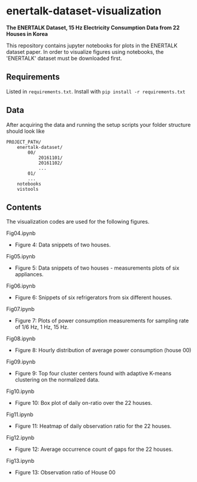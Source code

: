 # enertalk-dataset-visualization
**The ENERTALK Dataset, 15 Hz Electricity Consumption Data from 22 Houses in Korea**

This repository contains jupyter notebooks for plots in the ENERTALK dataset paper. In order to visualize figures using notebooks, the 'ENERTALK' dataset must be downloaded first.

## Requirements
Listed in `requirements.txt`. Install with `pip install -r
requirements.txt`

## Data
After acquiring the
data and running the setup scripts your folder structure should look
like
```
PROJECT_PATH/
    enertalk-dataset/
        00/
            20161101/
            20161102/
            ...
        01/
        ...
    notebooks
    vistools
```

## Contents
The visualization codes are used for the following figures.

Fig04.ipynb
* Figure 4: Data snippets of two houses.

Fig05.ipynb
* Figure 5: Data snippets of two houses - measurements plots of six appliances.

Fig06.ipynb
* Figure 6: Snippets of six refrigerators from six different houses.

Fig07.ipynb
* Figure 7: Plots of power consumption measurements for sampling rate of 1/6 Hz, 1 Hz, 15 Hz.

Fig08.ipynb
* Figure 8: Hourly distribution of average power consumption (house 00)

Fig09.ipynb
* Figure 9: Top four cluster centers found with adaptive K-means clustering on the normalized data.

Fig10.ipynb
* Figure 10: Box plot of daily on-ratio over the 22 houses.

Fig11.ipynb
* Figure 11: Heatmap of daily observation ratio for the 22 houses.

Fig12.ipynb
* Figure 12: Average occurrence count of gaps for the 22 houses.

Fig13.ipynb
* Figure 13: Observation ratio of House 00

